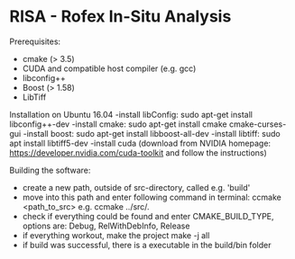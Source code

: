 # RISA - Rofex In-Situ Analysis 

Prerequisites:
- cmake (> 3.5)
- CUDA and compatible host compiler (e.g. gcc)
- libconfig++
- Boost (> 1.58)
- LibTiff

Installation on Ubuntu 16.04
-install libConfig:
sudo apt-get install libconfig++-dev
-install cmake:
sudo apt-get install cmake cmake-curses-gui
-install boost:
sudo apt-get install libboost-all-dev
-install libtiff:
sudo apt install libtiff5-dev
-install cuda (download from NVIDIA homepage: https://developer.nvidia.com/cuda-toolkit and follow the instructions)

Building the software:
- create a new path, outside of src-directory, called e.g. 'build'
- move into this path and enter following command in terminal:
ccmake <path_to_src>
e.g.
ccmake ../src/.
- check if everything could be found and enter CMAKE_BUILD_TYPE, options are:
Debug, RelWithDebInfo, Release
- if everything workout, make the project
make -j all
- if build was successful, there is a executable in the build/bin folder


